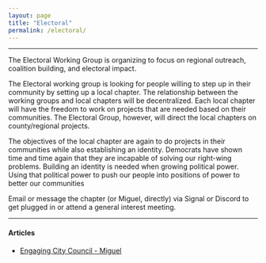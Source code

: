 ```yaml
---
layout: page
title: "Electoral"
permalink: /electoral/
---
```

---
The Electoral Working Group is organizing to focus on regional outreach, coalition building, and electoral impact. 

The Electoral working group is looking for people willing to step up in their community by setting up a local chapter. The relationship between the working groups and local chapters will be decentralized. Each local chapter will have the freedom to work on projects that are needed based on their communities. The Electoral Group, however, will direct the local chapters on county/regional projects. 

The objectives of the local chapter are again to do projects in their communities while also establishing an identity. Democrats have shown time and time again that they are incapable of solving our right-wing problems. Building an identity is needed when growing political power. Using that political power to push our people into positions of power to better our communities 

Email or message the chapter (or Miguel, directly) via Signal or Discord to get plugged in or attend a general interest meeting.

---

#### Articles

- [Engaging City Council - Miguel](/engaging-city-council/)
